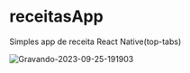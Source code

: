 # receitasApp
Simples app de receita React Native(top-tabs)

![Gravando-2023-09-25-191903](https://github.com/CharlieCidral/receitasApp/assets/69029099/49bdd390-48d2-408c-b68a-09ae0162b128)
